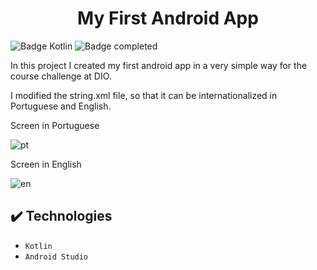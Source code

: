 <h1 align="center"> My First Android App </h1>

![Badge Kotlin](https://img.shields.io/badge/Kotlin-0095D5?&style=for-the-badge&logo=kotlin&logoColor=white)
![Badge completed](https://img.shields.io/static/v1?label=Status&message=Completed&color=GREEN&style=for-the-badge)

In this project I created my first android app in a very simple way for the course challenge at DIO.

I modified the string.xml file, so that it can be internationalized in Portuguese and English.

Screen in Portuguese

![pt](https://user-images.githubusercontent.com/105471213/226203468-44263e2e-00d0-4434-8996-abae9f714cf0.png)

Screen in English

![en](https://user-images.githubusercontent.com/105471213/226203475-e5502b5a-2351-45dd-9133-4beeed2741f0.png)

## ✔️ Technologies

- ``Kotlin ``
- ``Android Studio``
